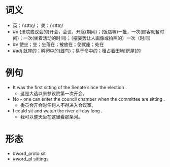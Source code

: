 # 词义
- 英：/ˈsɪtɪŋ/； 美：/ˈsɪtɪŋ/
- #n (法院或议会的)开会，会议，开庭(期间)；(饭店等)一批，一次(顾客就餐时间)；一次(坐着活动的时间)；（摆姿势让人画像或拍照的）一次（时间）
- #v 使坐；坐；坐落在；被放在；使就座；处在
- #adj 就座的；孵卵中的(雌鸟)；易于命中的；租占着田地[房屋]的
# 例句
- It was the first sitting of the Senate since the election .
	- 这是大选以来参议院第一次开会。
- No - one can enter the council chamber when the committee are sitting .
	- 委员会开会时任何人不得进入会议室。
- I could sit and watch the river all day long .
	- 我可以整天坐在这里看那条河。
# 形态
- #word_proto sit
- #word_pl sittings
